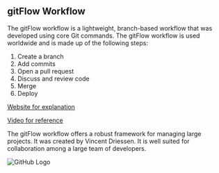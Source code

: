 ## gitFlow Workflow

The gitFlow workflow is a lightweight, branch-based workflow that was developed using core Git commands.  The gitFlow workflow is used worldwide and is made up of the following steps:

1. Create a branch
1. Add commits 
1. Open a pull request 
1. Discuss and review code
1. Merge
1. Deploy

[Website for explanation](https://www.atlassian.com/git/tutorials/comparing-workflows/gitflow-workflow)

[Video for reference](https://www.youtube.com/watch?v=47E-jcuQz5c&index=1&list=PLg7s6cbtAD17Gw5u8644bgKhgRLiJXdX4)

The gitFlow workflow offers a robust framework for managing large projects. It was created by Vincent Driessen.  It is well suited for collaboration among a large team of developers.

![GitHub Logo](/images/logo.png)
